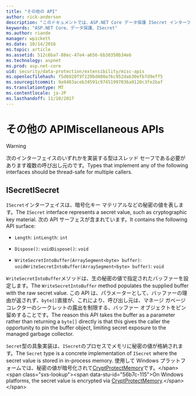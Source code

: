 ```yaml
---
title: "その他の API"
author: rick-anderson
description: "このドキュメントでは、ASP.NET Core データ保護 ISecret インターフェイスについて説明します。"
keywords: "ASP.NET Core、データ保護、ISecret"
ms.author: riande
manager: wpickett
ms.date: 10/14/2016
ms.topic: article
ms.assetid: 512c6ba7-88ec-47e4-a656-6b30350b34e6
ms.technology: aspnet
ms.prod: asp.net-core
uid: security/data-protection/extensibility/misc-apis
ms.openlocfilehash: f5d6920f9f229bd480a76c952dab30efb7d9eff5
ms.sourcegitcommit: 9a9483aceb34591c97451997036a9120c3fe2baf
ms.translationtype: MT
ms.contentlocale: ja-JP
ms.lasthandoff: 11/10/2017
---
```

# <a name="miscellaneous-apis"></a><span data-ttu-id="56b7c-104">その他の API</span><span class="sxs-lookup"><span data-stu-id="56b7c-104">Miscellaneous APIs</span></span>

<a name="data-protection-extensibility-mics-apis"></a>

>[!WARNING]
> <span data-ttu-id="56b7c-105">次のインターフェイスのいずれかを実装する型はスレッド セーフである必要があります複数の呼び出し元のです。</span><span class="sxs-lookup"><span data-stu-id="56b7c-105">Types that implement any of the following interfaces should be thread-safe for multiple callers.</span></span>

## <a name="isecret"></a><span data-ttu-id="56b7c-106">ISecret</span><span class="sxs-lookup"><span data-stu-id="56b7c-106">ISecret</span></span>

<span data-ttu-id="56b7c-107">`ISecret`インターフェイスは、暗号化キー マテリアルなどの秘密の値を表します。</span><span class="sxs-lookup"><span data-stu-id="56b7c-107">The `ISecret` interface represents a secret value, such as cryptographic key material.</span></span> <span data-ttu-id="56b7c-108">次の API サーフェスが含まれています。</span><span class="sxs-lookup"><span data-stu-id="56b7c-108">It contains the following API surface:</span></span>

* <span data-ttu-id="56b7c-109">`Length`: `int`</span><span class="sxs-lookup"><span data-stu-id="56b7c-109">`Length`: `int`</span></span>

* <span data-ttu-id="56b7c-110">`Dispose()`: `void`</span><span class="sxs-lookup"><span data-stu-id="56b7c-110">`Dispose()`: `void`</span></span>

* <span data-ttu-id="56b7c-111">`WriteSecretIntoBuffer(ArraySegment<byte> buffer)`: `void`</span><span class="sxs-lookup"><span data-stu-id="56b7c-111">`WriteSecretIntoBuffer(ArraySegment<byte> buffer)`: `void`</span></span>

<span data-ttu-id="56b7c-112">`WriteSecretIntoBuffer`メソッドは、生の秘密の値で指定されたバッファーを設定します。</span><span class="sxs-lookup"><span data-stu-id="56b7c-112">The `WriteSecretIntoBuffer` method populates the supplied buffer with the raw secret value.</span></span> <span data-ttu-id="56b7c-113">この API は、パラメーターとして、バッファーの理由が返されず、`byte[]`直接が、これにより、呼び出し元は、マネージ ガベージ コレクターのシークレットの露出を制限する、バッファー オブジェクトをピン留めすることです。</span><span class="sxs-lookup"><span data-stu-id="56b7c-113">The reason this API takes the buffer as a parameter rather than returning a `byte[]` directly is that this gives the caller the opportunity to pin the buffer object, limiting secret exposure to the managed garbage collector.</span></span>

<span data-ttu-id="56b7c-114">`Secret`型の具象実装は、`ISecret`のプロセスでメモリに秘密の値が格納されます。</span><span class="sxs-lookup"><span data-stu-id="56b7c-114">The `Secret` type is a concrete implementation of `ISecret` where the secret value is stored in in-process memory.</span></span> <span data-ttu-id="56b7c-115">使用して Windows プラットフォームでは、秘密の値が暗号化されて[CryptProtectMemory](https://msdn.microsoft.com/library/windows/desktop/aa380262(v=vs.85).aspx)です。</span><span class="sxs-lookup"><span data-stu-id="56b7c-115">On Windows platforms, the secret value is encrypted via [CryptProtectMemory](https://msdn.microsoft.com/library/windows/desktop/aa380262(v=vs.85).aspx).</span></span>
